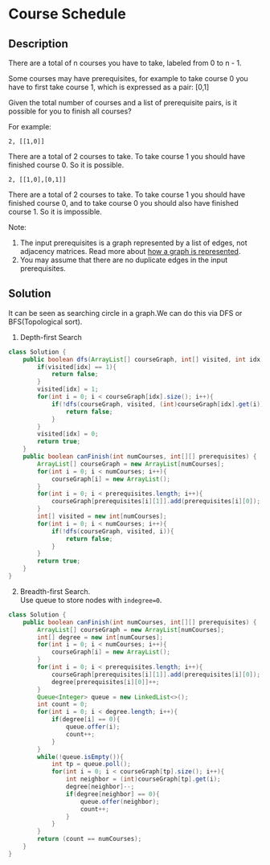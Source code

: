 # Course Schedule
## Description
There are a total of n courses you have to take, labeled from 0 to n - 1.

Some courses may have prerequisites, for example to take course 0 you have to first take course 1, which is expressed as a pair: [0,1]

Given the total number of courses and a list of prerequisite pairs, is it possible for you to finish all courses?

For example:
```
2, [[1,0]]
```
There are a total of 2 courses to take. To take course 1 you should have finished course 0. So it is possible.
```
2, [[1,0],[0,1]]
```
There are a total of 2 courses to take. To take course 1 you should have finished course 0, and to take course 0 you should also have finished course 1. So it is impossible.

Note:
1. The input prerequisites is a graph represented by a list of edges, not adjacency matrices. Read more about [how a graph is represented](https://www.khanacademy.org/computing/computer-science/algorithms/graph-representation/a/representing-graphs).
2. You may assume that there are no duplicate edges in the input prerequisites.

## Solution
It can be seen as searching circle in a graph.We can do this via DFS or BFS(Topological sort).  
1. Depth-first Search
```java
class Solution {
    public boolean dfs(ArrayList[] courseGraph, int[] visited, int idx){
        if(visited[idx] == 1){
            return false;
        }
        visited[idx] = 1;
        for(int i = 0; i < courseGraph[idx].size(); i++){
            if(!dfs(courseGraph, visited, (int)courseGraph[idx].get(i))){
                return false;
            }
        }
        visited[idx] = 0;
        return true;
    }
    public boolean canFinish(int numCourses, int[][] prerequisites) {
        ArrayList[] courseGraph = new ArrayList[numCourses];
        for(int i = 0; i < numCourses; i++){
            courseGraph[i] = new ArrayList();
        }
        for(int i = 0; i < prerequisites.length; i++){
            courseGraph[prerequisites[i][1]].add(prerequisites[i][0]);
        }
        int[] visited = new int[numCourses];
        for(int i = 0; i < numCourses; i++){
            if(!dfs(courseGraph, visited, i)){
                return false;
            }
        }
        return true;
    }
}
```
2. Breadth-first Search.  
Use queue to store nodes with `indegree=0`.  
```java
class Solution {
    public boolean canFinish(int numCourses, int[][] prerequisites) {
        ArrayList[] courseGraph = new ArrayList[numCourses];
        int[] degree = new int[numCourses];
        for(int i = 0; i < numCourses; i++){
            courseGraph[i] = new ArrayList();
        }
        for(int i = 0; i < prerequisites.length; i++){
            courseGraph[prerequisites[i][1]].add(prerequisites[i][0]);
            degree[prerequisites[i][0]]++;
        }
        Queue<Integer> queue = new LinkedList<>();
        int count = 0;
        for(int i = 0; i < degree.length; i++){
            if(degree[i] == 0){
                queue.offer(i);
                count++;
            }
        }
        while(!queue.isEmpty()){
            int tp = queue.poll();
            for(int i = 0; i < courseGraph[tp].size(); i++){
                int neighbor = (int)courseGraph[tp].get(i);
                degree[neighbor]--;
                if(degree[neighbor] == 0){
                    queue.offer(neighbor);
                    count++;
                }
            }
        }
        return (count == numCourses);
    }
}
```
